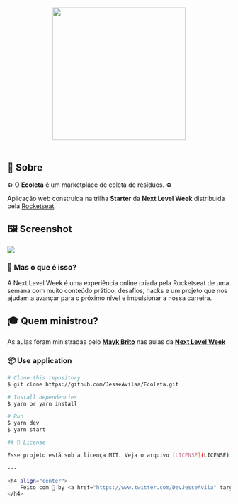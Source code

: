 <h3 align="center">
    <img width="300px" src="https://i.imgur.com/thB3TEi.png">
    <br><br>
</h3>

## 🔖 Sobre

♻️ O <strong>Ecoleta</strong> é um marketplace de coleta de resíduos. ♻️

Aplicação web construída na trilha <strong>Starter</strong> da <strong>Next Level Week</strong> distribuída pela [Rocketseat](https://rocketseat.com.br/).

## 🖼 Screenshot

<img src="https://i.imgur.com/ig9ZC9A.png">

### 🤔 Mas o que é isso? 
A Next Level Week é uma experiência online criada pela Rocketseat de uma semana com muito conteúdo prático, desafios, hacks e um projeto que nos ajudam a avançar para o próximo nível e impulsionar a nossa carreira.

## 🎓 Quem ministrou?

As aulas foram ministradas pelo **[Mayk Brito](https://github.com/maykbrito)** nas aulas da **[Next Level Week](https://nextlevelweek.com/)**

### 📦 Use application
```bash
# Clone this repository
$ git clone https://github.com/JesseAvilaa/Ecoleta.git

# Install dependencies
$ yarn or yarn install

# Run
$ yarn dev
$ yarn start

## 📝 License

Esse projeto está sob a licença MIT. Veja o arquivo [LICENSE](LICENSE) para mais detalhes.

---

<h4 align="center">
    Feito com 💜 by <a href="https://www.twitter.com/DevJesseAvila" target="_blank">Jessé Ávila</a>
</h4>
